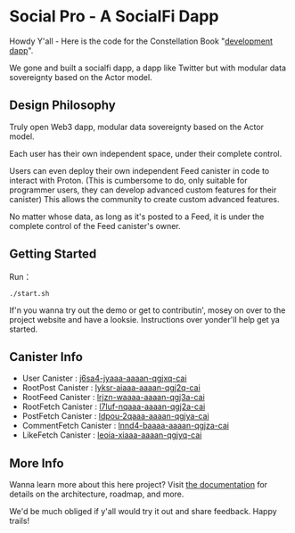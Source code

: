 # Social Pro - A SocialFi Dapp

Howdy Y'all - Here is the code for the Constellation Book "[development dapp](https://neutronstardao.github.io/constellation.github.io)".

We gone and built a socialfi dapp, a dapp like Twitter but with modular data sovereignty based on the Actor model.

## Design Philosophy

Truly open Web3 dapp, modular data sovereignty based on the Actor model. 

Each user has their own independent space, under their complete control.

Users can even deploy their own independent Feed canister in code to interact with Proton. (This is cumbersome to do, only suitable for programmer users, they can develop advanced custom features for their canister) This allows the community to create custom advanced features.

No matter whose data, as long as it's posted to a Feed, it is under the complete control of the Feed canister's owner.

## Getting Started
Run：
```shell
./start.sh
```

If'n you wanna try out the demo or get to contributin', mosey on over to the project website and have a looksie. Instructions over yonder'll help get ya started.

## Canister Info

- User Canister : [j6sa4-jyaaa-aaaan-qgjxq-cai](https://dashboard.internetcomputer.org/canister/j6sa4-jyaaa-aaaan-qgjxq-cai)
- RootPost Canister : [lyksr-aiaaa-aaaan-qgj2q-cai](https://dashboard.internetcomputer.org/canister/lyksr-aiaaa-aaaan-qgj2q-cai)
- RootFeed Canister : [lrjzn-waaaa-aaaan-qgj3a-cai](https://dashboard.internetcomputer.org/canister/lrjzn-waaaa-aaaan-qgj3a-cai)
- RootFetch Canister : [l7luf-nqaaa-aaaan-qgj2a-cai](https://dashboard.internetcomputer.org/canister/l7luf-nqaaa-aaaan-qgj2a-cai)
- PostFetch Canister : [ldpou-2qaaa-aaaan-qgjya-cai](https://dashboard.internetcomputer.org/canister/ldpou-2qaaa-aaaan-qgjya-cai)
- CommentFetch Canister : [lnnd4-baaaa-aaaan-qgjza-cai](https://dashboard.internetcomputer.org/canister/lnnd4-baaaa-aaaan-qgjza-cai)
- LikeFetch Canister : [leoia-xiaaa-aaaan-qgjyq-cai](https://dashboard.internetcomputer.org/canister/leoia-xiaaa-aaaan-qgjyq-cai)

## More Info
Wanna learn more about this here project? Visit [the documentation](https://neutronstardao.github.io/constellation.github.io) for details on the architecture, roadmap, and more.

We'd be much obliged if y'all would try it out and share feedback. Happy trails!
